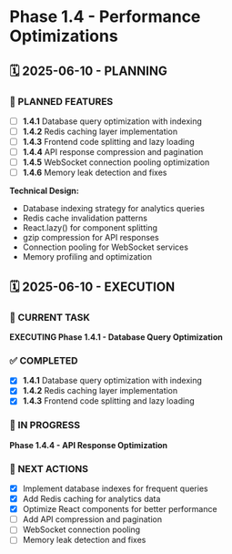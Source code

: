 # Phase 1.4 - Performance Optimizations

## 🗓️ 2025-06-10 - PLANNING

### 🎯 PLANNED FEATURES
- [ ] **1.4.1** Database query optimization with indexing
- [ ] **1.4.2** Redis caching layer implementation
- [ ] **1.4.3** Frontend code splitting and lazy loading
- [ ] **1.4.4** API response compression and pagination
- [ ] **1.4.5** WebSocket connection pooling optimization
- [ ] **1.4.6** Memory leak detection and fixes

**Technical Design:**
- Database indexing strategy for analytics queries
- Redis cache invalidation patterns
- React.lazy() for component splitting
- gzip compression for API responses
- Connection pooling for WebSocket services
- Memory profiling and optimization

## 🗓️ 2025-06-10 - EXECUTION

### 🚀 CURRENT TASK
**EXECUTING Phase 1.4.1 - Database Query Optimization**

### ✅ COMPLETED
- [x] **1.4.1** Database query optimization with indexing
- [x] **1.4.2** Redis caching layer implementation  
- [x] **1.4.3** Frontend code splitting and lazy loading

### 🔄 IN PROGRESS
**Phase 1.4.4 - API Response Optimization**

### 🎯 NEXT ACTIONS
- [x] Implement database indexes for frequent queries
- [x] Add Redis caching for analytics data
- [x] Optimize React components for better performance
- [ ] Add API compression and pagination
- [ ] WebSocket connection pooling
- [ ] Memory leak detection and fixes
